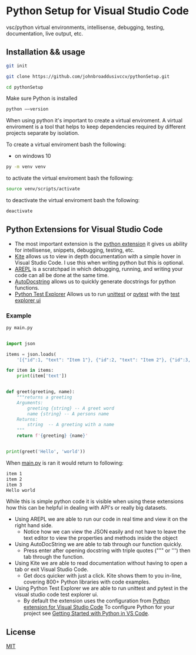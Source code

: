 # Python Setup for Visual Studio Code

vsc/python virtual environments, intellisense, debugging, testing, documentation, live output, etc.

## Installation && usage
```bash
git init
```

```bash
git clone https://github.com/johnbroaddusivccv/pythonSetup.git
```

```bash
cd pythonSetup
```

Make sure Python is installed 
```bash
python ––version
```
When using python it's important to create a virtual enviroment. A virtual enviroment is a tool that helps to keep dependencies required by different projects separate by isolation.

To create a virtual enviroment bash the following:
* on windows 10
```bash
py -m venv venv
```

to activate the virtual enviroment bash the following:
```bash
source venv/scripts/activate
```
to deactivate the virtual enviroment bash the following:
```bash
deactivate
```
## Python Extensions for Visual Studio Code
* The most important extension is the [python extension](https://marketplace.visualstudio.com/items?itemName=ms-python.python) it gives us ability for intellisense, snippets, debugging, testing, etc.
* [Kite](https://kite.com/download/?utm_medium=referral&utm_source=youtube&utm_campaign=TechGuyWeb&utm_content=python_vscode) allows us to view in depth documentation with a simple hover in Visual Studio Code. I use this when writing python but this is optional.
* [AREPL](https://marketplace.visualstudio.com/items?itemName=almenon.arepl) is a scratchpad in which debugging, running, and writing your code can all be done at the same time.
* [AutoDocstring](https://marketplace.visualstudio.com/items?itemName=njpwerner.autodocstring) allows us to quickly generate docstrings for python functions.
* [Python Test Explorer](https://marketplace.visualstudio.com/items?itemName=LittleFoxTeam.vscode-python-test-adapter) Allows us to run [unittest](https://docs.python.org/3/library/unittest.html#module-unittest) or [pytest](https://docs.pytest.org/en/latest/) with the [test explorer ui](https://marketplace.visualstudio.com/items?itemName=hbenl.vscode-test-explorer)

### Example
```bash
py main.py
```
```python

import json

items = json.loads(
    '[{"id":1, "text": "Item 1"}, {"id":2, "text": "Item 2"}, {"id":3, "text": "Item 3"}]')

for item in items:
    print(item['text'])


def greet(greeting, name):
    """returns a greeting
    Arguments:
        greeting {string} -- A greet word
        name {string} -- A persons name
    Returns:
        string  -- A greeting with a name
    """
    return f'{greeting} {name}'


print(greet('Hello', 'world'))
```
When [main.py](https://github.com/johnbroaddusivccv/pythonSetup/blob/master/main.py) is ran it would return to following:
```bash
item 1
item 2
item 3
Hello world
```
While this is simple python code it is visible when using these extensions how this can be helpful in dealing with API's or really big datasets.
* Using AREPL we are able to run our code in real time and view it on the right hand side.
    * Notice how we can view the JSON easily and not have to leave the text editor to view the properties and methods inside the object
* Using AutoDocString we are able to tab through our function quickly.
    * Press enter after opening docstring with triple quotes (""" or ''') then tab through the function.
* Using Kite we are able to read documentation without having to open a tab or exit Visual Studio Code.
    * Get docs quicker with just a click. Kite shows them to you in-line, covering 800+ Python libraries with code examples.
* Using Python Test Explorer we are able to run unittest and pytest in the visual studio code test explorer ui.
    * By default the extension uses the configuration from [Python extension for Visual Studio Code](https://marketplace.visualstudio.com/items?itemName=ms-python.python) To configure Python for your project see [Getting Started with Python in VS Code](https://code.visualstudio.com/docs/python/python-tutorial).

## License
[MIT](https://choosealicense.com/licenses/mit/)
